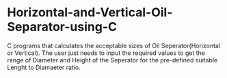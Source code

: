 # Horizontal-and-Vertical-Oil-Separator-using-C
C programs that calculates the acceptable sizes of Oil Seperator(Horizontal or Vertical).
The user just needs to input the required values to get the range of Diameter and Height of the Seperator for the pre-defined suitable Lenght to Diamaeter ratio.

